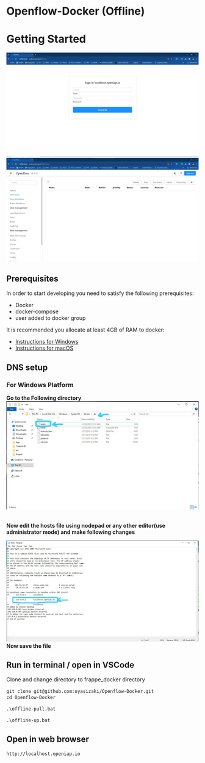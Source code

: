 # Openflow-Docker (Offline)

# Getting Started
![Login](image/login.jpeg)
![Openflow](image/openflow.jpeg)




## Prerequisites

In order to start developing you need to satisfy the following prerequisites:

- Docker
- docker-compose
- user added to docker group

It is recommended you allocate at least 4GB of RAM to docker:

- [Instructions for Windows](https://docs.docker.com/docker-for-windows/#resources)
- [Instructions for macOS](https://docs.docker.com/docker-for-mac/#resources)



## DNS setup
### For Windows Platform
<b>Go to the Following directory</b>
![C:\Windows\System32\drivers\etc](image/hosts_1.jpeg)

<br>
<b>Now edit the hosts file using nodepad or any other editor(use administrator mode) and make following changes</b>

![DNS setup](image/hosts_2.jpeg)
<b>Now save the file</b>



## Run in terminal / open in VSCode

Clone and change directory to frappe_docker directory

```shell
git clone git@github.com:oyasizaki/Openflow-Docker.git
cd Openflow-Docker
```
```shell
.\offline-pull.bat
```
```shell
.\offline-up.bat
```
## Open in web browser
```shell
http://localhost.openiap.io
```












